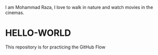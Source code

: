 I am Mohammad Raza, I love to walk in nature and watch movies in the cinemas.
# HELLO-WORLD
This repository is for practicing the GitHub Flow
